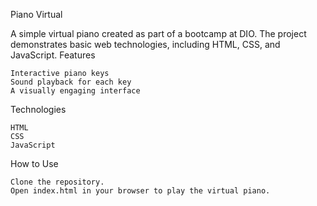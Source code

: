 Piano Virtual

A simple virtual piano created as part of a bootcamp at DIO. The project demonstrates basic web technologies, including HTML, CSS, and JavaScript.
Features

    Interactive piano keys
    Sound playback for each key
    A visually engaging interface

Technologies

    HTML
    CSS
    JavaScript

How to Use

    Clone the repository.
    Open index.html in your browser to play the virtual piano.

